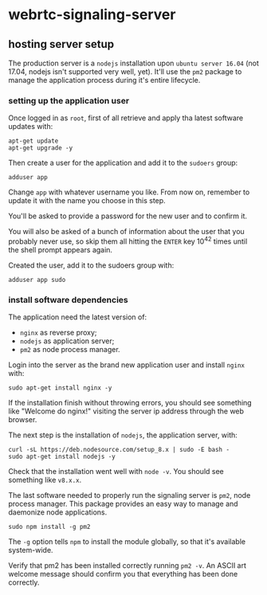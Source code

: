 # webrtc-signaling-server

## hosting server setup

The production server is a `nodejs` installation upon `ubuntu server 16.04` (not 17.04, nodejs isn't supported very well, yet). It'll use the `pm2` package to manage the application process during it's entire lifecycle.

### setting up the application user

Once logged in as `root`, first of all retrieve and apply tha latest software updates with:

```
apt-get update
apt-get upgrade -y
```

Then create a user for the application and add it to the `sudoers` group:

```
adduser app
```

Change `app` with whatever username you like. From now on, remember to update it with the name you choose in this step.

You'll be asked to provide a password for the new user and to confirm it.

You will also be asked of a bunch of information about the user that you probably never use, so skip them all hitting the `ENTER` key 10<sup>42</sup> times until the shell prompt appears again.

Created the user, add it to the sudoers group with:

```
adduser app sudo
```

### install software dependencies

The application need the latest version of:

- `nginx` as reverse proxy;
- `nodejs` as application server;
- `pm2` as node process manager.

Login into the server as the brand new application user and install `nginx` with:

```
sudo apt-get install nginx -y
```

If the installation finish without throwing errors, you should see something like "Welcome do nginx!" visiting the server ip address through the web browser.

The next step is the installation of `nodejs`, the application server, with:

```
curl -sL https://deb.nodesource.com/setup_8.x | sudo -E bash -
sudo apt-get install nodejs -y
```

Check that the installation went well with `node -v`. You should see something like `v8.x.x`.

The last software needed to properly run the signaling server is `pm2`, node process manager. This package provides an easy way to manage and daemonize node applications.

```
sudo npm install -g pm2
```

The `-g` option tells `npm` to install the module globally, so that it's available system-wide.

Verify that pm2 has been installed correctly running `pm2 -v`. An ASCII art welcome message should confirm you that everything has been done correctly.